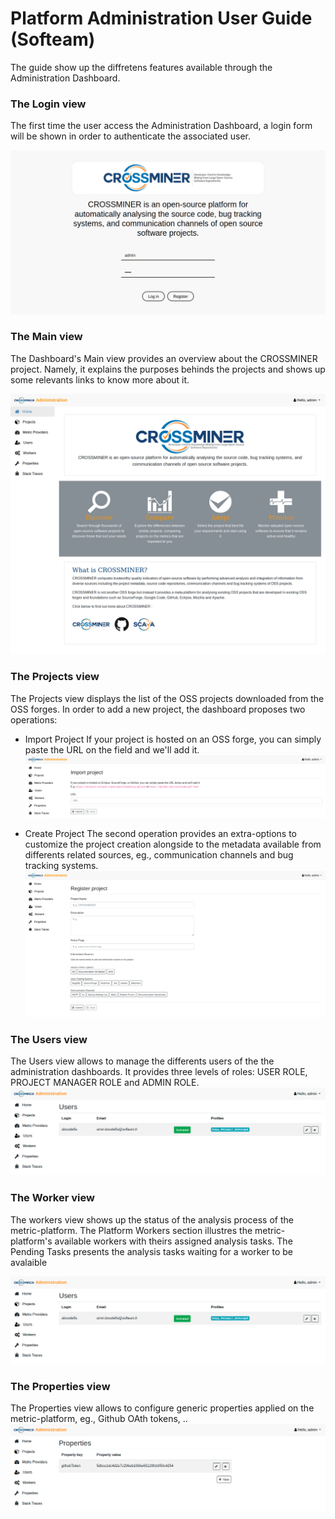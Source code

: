 # Platform Administration User Guide (Softeam)
The guide show up the diffretens features available through the Administration Dashboard.

### The Login view
The first time the user access the Administration Dashboard, a login form will be shown in order to authenticate the associated user.

![login-view](./screenshots/login-view.png)

### The Main view
The Dashboard's Main view provides an overview about the CROSSMINER project. Namely, it explains the purposes behinds the projects and shows up some relevants links to know more about it.

![main-view](./screenshots/main-view.png)

### The Projects view
The Projects view displays the list of the OSS projects downloaded from the OSS forges. In order to add a new project, the dashboard proposes two operations:
* Import Project
If your project is hosted on an OSS forge, you can simply paste the URL on the field and we'll add it.
![import-project-view](./screenshots/import-project-view.png)

* Create Project
The second operation provides an extra-options to customize the project creation alongside to the metadata available from differents related sources, eg., communication channels and bug tracking systems.
![create-project-view](./screenshots/create-project-view.png)

### The Users view
The Users view allows to manage the differents users of the the administration dashboards. It provides three levels of roles: USER ROLE, PROJECT MANAGER ROLE and ADMIN ROLE.
![users-management-view](./screenshots/users-management-view.png)

### The Worker view
The workers view shows up the status of the analysis process of the metric-platform. The Platform Workers section illustres the metric-platform's available workers with theirs assigned analysis tasks. The Pending Tasks presents the analysis tasks waiting for a worker to be avalaible

![users-management-view](./screenshots/users-management-view.png)

### The Properties view
The Properties view allows to configure generic properties applied on the metric-platform, eg., Github OAth tokens, ..
![properties-view](./screenshots/properties-view.png)


